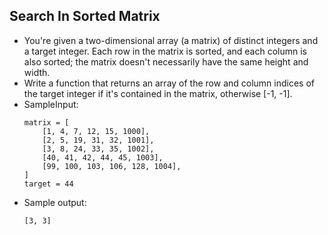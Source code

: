 ## Search In Sorted Matrix

- You're given a two-dimensional array (a matrix) of distinct integers and a target integer. Each row in the matrix is sorted, and each column is also sorted; the matrix doesn't necessarily have the same height and width.
- Write a function that returns an array of the row and column indices of the target integer if it's contained in the matrix, otherwise [-1, -1].
- SampleInput:
    ~~~
    matrix = [ 
        [1, 4, 7, 12, 15, 1000], 
        [2, 5, 19, 31, 32, 1001], 
        [3, 8, 24, 33, 35, 1002], 
        [40, 41, 42, 44, 45, 1003], 
        [99, 100, 103, 106, 128, 1004], 
    ]
    target = 44
    ~~~
- Sample output:
    ~~~
    [3, 3]
    ~~~